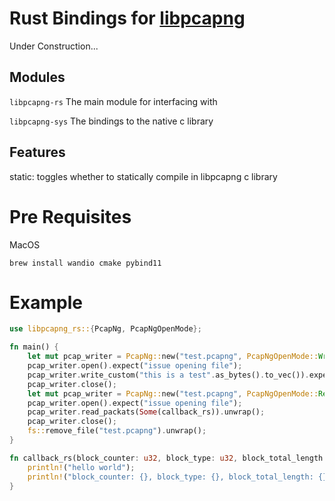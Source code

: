 # Rust Bindings for [libpcapng](https://github.com/stricaud/libpcapng)

Under Construction...

## Modules

`libpcapng-rs` The main module for interfacing with

`libpcapng-sys` The bindings to the native c library

## Features

static: toggles whether to statically compile in libpcapng c library

# Pre Requisites

MacOS
```angular2html
brew install wandio cmake pybind11
```

# Example

```rust
use libpcapng_rs::{PcapNg, PcapNgOpenMode};

fn main() {
    let mut pcap_writer = PcapNg::new("test.pcapng", PcapNgOpenMode::Write);
    pcap_writer.open().expect("issue opening file");
    pcap_writer.write_custom("this is a test".as_bytes().to_vec()).expect("issue writing custom frame");
    pcap_writer.close();
    let mut pcap_writer = PcapNg::new("test.pcapng", PcapNgOpenMode::Read);
    pcap_writer.open().expect("issue opening file");
    pcap_writer.read_packats(Some(callback_rs)).unwrap();
    pcap_writer.close();
    fs::remove_file("test.pcapng").unwrap();
}

fn callback_rs(block_counter: u32, block_type: u32, block_total_length: u32, bytes: Vec<u8>) {
    println!("hello world");
    println!("block_counter: {}, block_type: {}, block_total_length: {} bytes {:02X?}", block_counter, block_type, block_total_length, bytes);
}
```